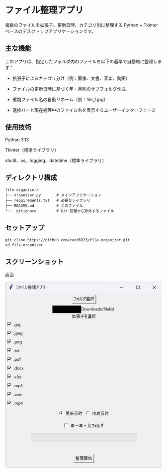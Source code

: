 # ファイル整理アプリ

複数のファイルを拡張子、更新日時、カテゴリ別に整理する Python + Tkinter ベースのデスクトップアプリケーションです。

## 主な機能
このアプリは、指定したフォルダ内のファイルを以下の基準で自動的に整理します：

- 拡張子によるカテゴリ分け（例：画像、文書、音楽、動画）

- ファイルの更新日時に基づく年・月別のサブフォルダ作成

- 重複ファイル名の自動リネーム（例：file_1.jpg）

- 進捗バーと現在処理中のファイル名を表示するユーザーインターフェース

## 使用技術
Python 3.13

Tkinter（標準ライブラリ）

shutil、os、logging、datetime（標準ライブラリ）

## ディレクトリ構成

```
file-organizer/
├── organizer.py       # メインアプリケーション
├── requirements.txt   # 必要なライブラリ
├── README.md          # このファイル
└── .gitignore         # Git 管理から除外するファイル
```

## セットアップ
```
git clone https://github.com/rand6323/file-organizer.git
cd file-organizer
```

## スクリーンショット

画面

![画面](./images/file_organizer_screenshot.jpg)
